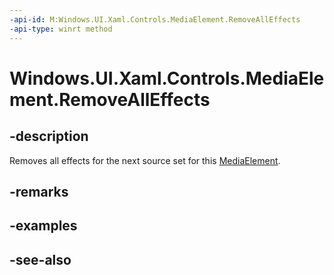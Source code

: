 ```yaml
---
-api-id: M:Windows.UI.Xaml.Controls.MediaElement.RemoveAllEffects
-api-type: winrt method
---
```


<!-- Method syntax
public void RemoveAllEffects()
-->

# Windows.UI.Xaml.Controls.MediaElement.RemoveAllEffects

## -description
Removes all effects for the next source set for this [MediaElement](mediaelement.md).


## -remarks

## -examples

## -see-also
